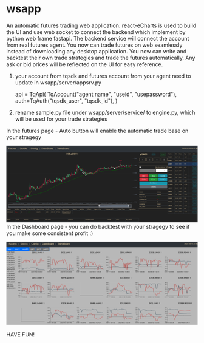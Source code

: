 # wsapp

An automatic futures trading web application.
react-eCharts is used to build the UI and use web socket to connect the backend which
implement by python web frame fastapi. The backend service will connect the account from
real futures agent.
You now can trade futures on web seamlessly instead of downloading any desktop
application. You now can write and backtest their own trade strategies and trade the futures
automatically. Any ask or bid prices will be reflected on the UI for easy reference.

1.  your account from tqsdk and futures account from your agent need to update in wsapp/server/appsrv.py

    api = TqApi(
    TqAccount("agent name", "useid", "usepassword"),
    auth=TqAuth("tqsdk_user", "tqsdk_id"),
    )

2.  rename sample.py file under wsapp/server/service/ to engine.py, which will be used for your trade strategies

In the futures page - Auto button will enable the automatic trade base on your stragegy

![Alt text](image.png)
In the Dashboard page - you can do backtest with your stragegy to see if you make some consistent profit :)

![Alt text](image-1.png)

HAVE FUN!
